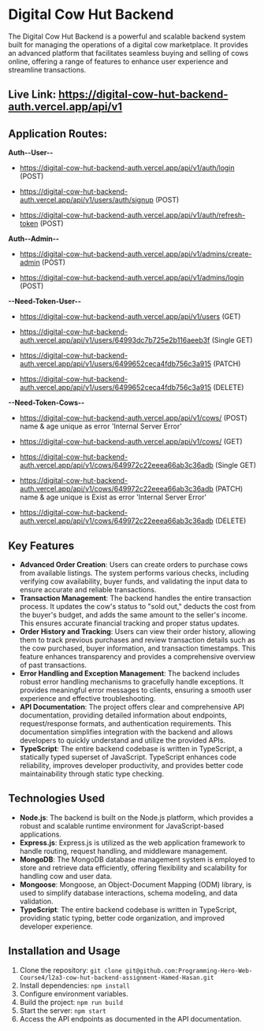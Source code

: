 # Digital Cow Hut Backend

The Digital Cow Hut Backend is a powerful and scalable backend system built for managing the operations of a digital cow marketplace. It provides an advanced platform that facilitates seamless buying and selling of cows online, offering a range of features to enhance user experience and streamline transactions.

## Live Link: https://digital-cow-hut-backend-auth.vercel.app/api/v1

## Application Routes:
**Auth--User--**


- https://digital-cow-hut-backend-auth.vercel.app/api/v1/auth/login (POST)

- https://digital-cow-hut-backend-auth.vercel.app/api/v1/users/auth/signup (POST)

- https://digital-cow-hut-backend-auth.vercel.app/api/v1/auth/refresh-token (POST)


**Auth--Admin--**

- https://digital-cow-hut-backend-auth.vercel.app/api/v1/admins/create-admin (POST)

- https://digital-cow-hut-backend-auth.vercel.app/api/v1/admins/login (POST)


**--Need-Token-User--**

- https://digital-cow-hut-backend-auth.vercel.app/api/v1/users (GET)

- https://digital-cow-hut-backend-auth.vercel.app/api/v1/users/64993dc7b725e2b116aeeb3f (Single GET)

- https://digital-cow-hut-backend-auth.vercel.app/api/v1/users/6499652ceca4fdb756c3a915 (PATCH)

- https://digital-cow-hut-backend-auth.vercel.app/api/v1/users/6499652ceca4fdb756c3a915 (DELETE)


**--Need-Token-Cows--**

- https://digital-cow-hut-backend-auth.vercel.app/api/v1/cows/ (POST) name & age unique as error 'Internal Server Error'

- https://digital-cow-hut-backend-auth.vercel.app/api/v1/cows/ (GET)

- https://digital-cow-hut-backend-auth.vercel.app/api/v1/cows/649972c22eeea66ab3c36adb (Single GET) 

- https://digital-cow-hut-backend-auth.vercel.app/api/v1/cows/649972c22eeea66ab3c36adb (PATCH) name & age unique is Exist as error 'Internal Server Error'

- https://digital-cow-hut-backend-auth.vercel.app/api/v1/cows/649972c22eeea66ab3c36adb (DELETE) 
<!-- 
https://digital-cow-hut-backend-phi.vercel.app/api/v1/users/auth/signup (POST)

https://digital-cow-hut-backend-phi.vercel.app/api/v1/users (GET)

https://digital-cow-hut-backend-phi.vercel.app/api/v1/users/648d8e48d7b3b23c9d15a93f (Single GET) 

https://digital-cow-hut-backend-phi.vercel.app/api/v1/users/648d8fbbd7b3b23c9d15a946 (PATCH)

https://digital-cow-hut-backend-phi.vercel.app/api/v1/users/648d8fbbd7b3b23c9d15a946 (DELETE) 


**--Cows--**


https://digital-cow-hut-backend-phi.vercel.app/api/v1/cows (POST)

https://digital-cow-hut-backend-phi.vercel.app/api/v1/cows (GET)

https://digital-cow-hut-backend-phi.vercel.app/api/v1/cows/648d92afd7b3b23c9d15a952 (GET SINGLE COW)

https://digital-cow-hut-backend-phi.vercel.app/api/v1/cows/648d92afd7b3b23c9d15a952 (PATCH)

https://digital-cow-hut-backend-phi.vercel.app/api/v1/cows/648d9362d7b3b23c9d15a958 (DELETE) 


**--Pagination and Filtering routes of Cows--**


https://digital-cow-hut-backend-phi.vercel.app/api/v1/cows/filter?pag=1&limit=10

https://digital-cow-hut-backend-phi.vercel.app/api/v1/cows/filter?sortBy=price&sortOrder=asc

https://digital-cow-hut-backend-phi.vercel.app/api/v1/cows/filter?minPrice=2000&maxPrice=70000

https://digital-cow-hut-backend-phi.vercel.app/api/v1/cows/filter?location=Chattogram

https://digital-cow-hut-backend-phi.vercel.app/api/v1/cows/filter?searchTerm=Cha


**--Orders--**

https://digital-cow-hut-backend-phi.vercel.app/api/v1/orders (POST)

https://digital-cow-hut-backend-phi.vercel.app/api/v1/orders (GET) -->


## Key Features

- **Advanced Order Creation**: Users can create orders to purchase cows from available listings. The system performs various checks, including verifying cow availability, buyer funds, and validating the input data to ensure accurate and reliable transactions.
- **Transaction Management**: The backend handles the entire transaction process. It updates the cow's status to "sold out," deducts the cost from the buyer's budget, and adds the same amount to the seller's income. This ensures accurate financial tracking and proper status updates.
- **Order History and Tracking**: Users can view their order history, allowing them to track previous purchases and review transaction details such as the cow purchased, buyer information, and transaction timestamps. This feature enhances transparency and provides a comprehensive overview of past transactions.
- **Error Handling and Exception Management**: The backend includes robust error handling mechanisms to gracefully handle exceptions. It provides meaningful error messages to clients, ensuring a smooth user experience and effective troubleshooting.
- **API Documentation**: The project offers clear and comprehensive API documentation, providing detailed information about endpoints, request/response formats, and authentication requirements. This documentation simplifies integration with the backend and allows developers to quickly understand and utilize the provided APIs.
- **TypeScript**: The entire backend codebase is written in TypeScript, a statically typed superset of JavaScript. TypeScript enhances code reliability, improves developer productivity, and provides better code maintainability through static type checking.

## Technologies Used

- **Node.js**: The backend is built on the Node.js platform, which provides a robust and scalable runtime environment for JavaScript-based applications.
- **Express.js**: Express.js is utilized as the web application framework to handle routing, request handling, and middleware management.
- **MongoDB**: The MongoDB database management system is employed to store and retrieve data efficiently, offering flexibility and scalability for handling cow and user data.
- **Mongoose**: Mongoose, an Object-Document Mapping (ODM) library, is used to simplify database interactions, schema modeling, and data validation.
- **TypeScript**: The entire backend codebase is written in TypeScript, providing static typing, better code organization, and improved developer experience.



## Installation and Usage

1. Clone the repository: `git clone git@github.com:Programming-Hero-Web-Course4/l2a3-cow-hut-backend-assignment-Hamed-Hasan.git`
2. Install dependencies: `npm install`
3. Configure environment variables.
4. Build the project: `npm run build`
5. Start the server: `npm start`
6. Access the API endpoints as documented in the API documentation.

